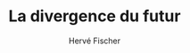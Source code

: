 ---
title: La divergence du futur
slug: la-divergence-du-futur
author: Hervé Fischer
cover: la-divergence-du-futur.png
summary: Hervé Fischer soutient que l'histoire et la créativité de l'humanité avancent
  par à-coups, dans des moments de divergence qui font passer notre maîtrise et notre
  compréhension du monde à un autre niveau. Or il ne fait aucun doute pour lui que
  ce qu'il a appelé le « choc du numérique » est un moment de divergence majeur. Dans
  cet ouvrage, il poursuit et prolonge son exploration des bouleversements philosophiques,
  culturels et sociaux que traverse le monde contemporain. De Darwin à McLuhan, de
  Big Brother à Google, Fischer porte un regard libre et stimulant sur une étape de
  notre évolution qui pourrait bien s'avérer décisive.
site: https://editionshomme.groupelivre.com/products/la-divergence-du-futur?variant=42638177435905
isbn: 9782896494514
mandatory: false
paths:
- "/competences/comprendre"
- "/competences/concevoir"
- "/competences/entreprendre"
- "/parcours/strategie-de-communication-numerique-et-design-d-experience"
---